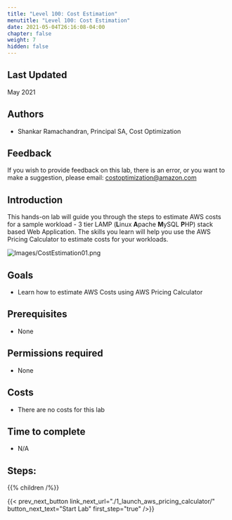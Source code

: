 ```yaml
---
title: "Level 100: Cost Estimation"
menutitle: "Level 100: Cost Estimation"
date: 2021-05-04T26:16:08-04:00
chapter: false
weight: 7
hidden: false
---
```



## Last Updated
May 2021

## Authors
- Shankar Ramachandran, Principal SA, Cost Optimization


## Feedback
If you wish to provide feedback on this lab, there is an error, or you want to make a suggestion, please email: costoptimization@amazon.com

## Introduction
This hands-on lab will guide you through the steps to estimate AWS costs for a sample workload - 3 tier LAMP (**L**inux **A**pache **M**ySQL **P**HP) stack based Web Application. The skills you learn will help you use the AWS Pricing Calculator to estimate costs for your workloads.

![Images/CostEstimation01.png](/Cost/100_9_Cost_Estimation/Images/CostEstimation01.png)

## Goals
- Learn how to estimate AWS Costs using AWS Pricing Calculator

## Prerequisites
- None

## Permissions required
- None

## Costs
- There are no costs for this lab

## Time to complete
- N/A

## Steps:
{{% children  /%}}

{{< prev_next_button link_next_url="./1_launch_aws_pricing_calculator/" button_next_text="Start Lab" first_step="true" />}}

